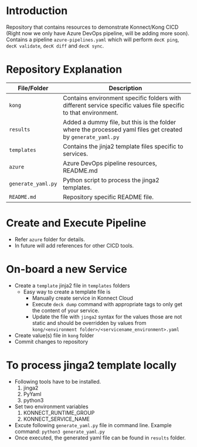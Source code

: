 # Introduction 
Repository that contains resources to demonstrate Konnect/Kong CICD (Right now we only have Azure DevOps pipeline, will be adding more soon). Contains a pipeline `azure-pipelines.yaml` which will perform `decK ping`, `decK validate`, `decK diff` and `decK sync`. 

# Repository Explanation

| File/Folder | Description |
| --- | ----------- |
| `kong` | Contains environment specific folders with different service specific values file specific to that environment. |
| `results` | Added a dummy file, but this is the folder where the processed yaml files get created by `generate_yaml.py` |
| `templates` | Contains the jinja2 template files specific to services. |
| `azure` | Azure DevOps pipeline resources, README.md |
| `generate_yaml.py` | Python script to process the jinga2 templates. |
| `README.md` | Repository specific README file. |

# Create and Execute Pipeline
 - Refer `azure` folder for details.
 - In future will add references for other CICD tools.

# On-board a new Service
 - Create a `template` jinja2 file in `templates` folders
   - Easy way to create a template file is
     - Manually create service in Konnect Cloud
     - Execute `deck dump` command with appropriate tags to only get the content of your service.
     - Update the file with `jinga2` syntax for the values those are not static and should be overridden by values from `kong/<environment folder>/<servicename_environment>.yaml`
 - Create value(s) file in `kong` folder
 - Commit changes to repository

# To process jinga2 template locally
- Following tools have to be installed.
    1. jinga2
    2. PyYaml
    3. python3
- Set two environment variables
    1. KONNECT_RUNTIME_GROUP
    2. KONNECT_SERVICE_NAME
- Excute following `generate_yaml.py` file in command line. Example command: `python3 generate_yaml.py`
- Once executed, the generated yaml file can be found in `results` folder.